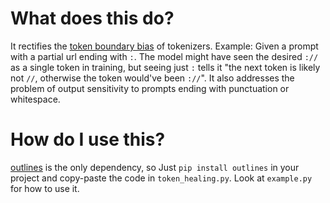# What does this do?

It rectifies the [token boundary bias](https://towardsdatascience.com/the-art-of-prompt-design-prompt-boundaries-and-token-healing-3b2448b0be38) of tokenizers.
Example: Given a prompt with a partial url ending with `:`. The model might have seen the desired `://` as a single token in training, but seeing just `:` tells it "the next token is likely not `//`, otherwise the token would've been `://`".
It also addresses the problem of output sensitivity to prompts ending with punctuation or whitespace.

# How do I use this?

[outlines](https://github.com/outlines-dev/outlines) is the only dependency, so Just `pip install outlines` in your project and copy-paste the code in `token_healing.py`. Look at `example.py` for how to use it.

